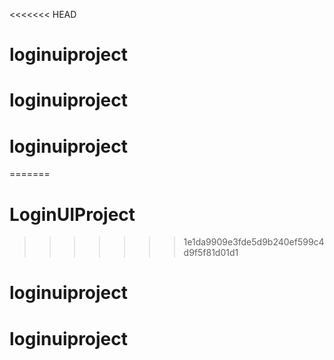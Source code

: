 <<<<<<< HEAD
# loginuiproject
# loginuiproject
# loginuiproject
=======
# LoginUIProject
>>>>>>> 1e1da9909e3fde5d9b240ef599c4d9f5f81d01d1
# loginuiproject
# loginuiproject
